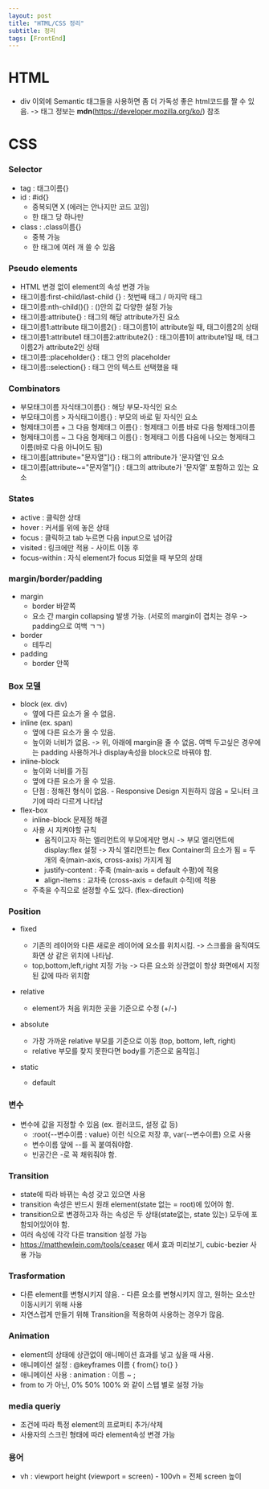 ```yaml
---
layout: post
title: "HTML/CSS 정리"
subtitle: 정리
tags: [FrontEnd]
---
```


# HTML

- div 이외에 Semantic 태그들을 사용하면 좀 더 가독성 좋은 html코드를 짤 수 있음. -> 태그 정보는 **mdn**(https://developer.mozilla.org/ko/) 참조

# CSS

### Selector

- tag : 태그이름{}
- id : #id{}
  - 중복되면 X (에러는 안나지만 코드 꼬임)
  - 한 태그 당 하나만
- class : .class이름{}
  - 중복 가능
  - 한 태그에 여러 개 쓸 수 있음

### Pseudo elements

- HTML 변경 없이 element의 속성 변경 가능
- 태그이름:first-child/last-child {} : 첫번째 태그 / 마지막 태그
- 태그이름:nth-child(){} : ()안의 값 다양한 설정 가능
- 태그이름:attribute{} : 태그의 해당 attribute가진 요소
- 태그이름1:attribute 태그이름2{} : 태그이름1이 attribute일 때, 태그이름2의 상태
- 태그이름1:attribute1 태그이름2:attribute2{} : 태그이름1이 attribute1일 때, 태그이름2가 attribute2인 상태
- 태그이름::placeholder{} : 태그 안의 placeholder
- 태그이름::selection{} : 태그 안의 텍스트 선택했을 때

### Combinators

- 부모태그이름 자식태그이름{} : 해당 부모-자식인 요소
- 부모태그이름 > 자식태그이름{} : 부모의 바로 밑 자식인 요소
- 형제태그이름 + 그 다음 형제태그 이름{} : 형제태그 이름 바로 다음 형제태그이름
- 형제태그이름 ~ 그 다음 형제태그 이름{} : 형제태그 이름 다음에 나오는 형제태그이름(바로 다음 아니어도 됨)
- 태그이름[attribute="문자열"]{} : 태그의 attribute가 '문자열'인 요소
- 태그이름[attribute~="문자열"]{} : 태그의 attribute가 '문자열' 포함하고 있는 요소

### States

- active : 클릭한 상태
- hover : 커서를 위에 놓은 상태
- focus : 클릭하고 tab 누르면 다음 input으로 넘어감
- visited : 링크에만 적용 - 사이트 이동 후
- focus-within : 자식 element가 focus 되었을 때 부모의 상태

### margin/border/padding

- margin
  - border 바깥쪽
  - 요소 간 margin collapsing 발생 가능. (서로의 margin이 겹치는 경우 -> padding으로 여백 ㄱㄱ)
- border
  - 테두리
- padding
  - border 안쪽

### Box 모델

- block (ex. div)
  - 옆에 다른 요소가 올 수 없음.
- inline (ex. span)
  - 옆에 다른 요소가 올 수 있음.
  - 높이와 너비가 없음. -> 위, 아래에 margin을 줄 수 없음. 여백 두고싶은 경우에는 padding 사용하거나 display속성을 block으로 바꿔야 함.
- inline-block
  - 높이와 너비를 가짐
  - 옆에 다른 요소가 올 수 있음.
  - 단점 : 정해진 형식이 없음. - Responsive Design 지원하지 않음 = 모니터 크기에 따라 다르게 나타남
- flex-box
  - inline-block 문제점 해결
  - 사용 시 지켜야할 규칙
    - 움직이고자 하는 엘리먼트의 부모에게만 명시 -> 부모 엘리먼트에 display:flex 설정 -> 자식 엘리먼트는 flex Container의 요소가 됨 = 두 개의 축(main-axis, cross-axis) 가지게 됨
    - justify-content : 주축 (main-axis = default 수평)에 적용
    - align-items : 교차축 (cross-axis = default 수직)에 적용
  - 주축을 수직으로 설정할 수도 있다. (flex-direction)

### Position

- fixed
  - 기존의 레이어와 다른 새로운 레이어에 요소를 위치시킴. -> 스크롤을 움직여도 화면 상 같은 위치에 나타남.
  - top,bottom,left,right 지정 가능 -> 다른 요소와 상관없이 항상 화면에서 지정된 값에 따라 위치함
- relative
  - element가 처음 위치한 곳을 기준으로 수정 (+/-)
- absolute
  - 가장 가까운 relative 부모를 기준으로 이동 (top, bottom, left, right)
  - relative 부모를 찾지 못한다면 body를 기준으로 움직임.]
- static

  - default

### 변수

- 변수에 값을 지정할 수 있음 (ex. 컬러코드, 설정 값 등)
  - :root{--변수이름 : value} 이런 식으로 저장 후, var(--변수이름) 으로 사용
  - 변수이름 앞에 --를 꼭 붙여줘야함.
  - 빈공간은 -로 꼭 채워줘야 함.

### Transition

- state에 따라 바뀌는 속성 갖고 있으면 사용
- transition 속성은 반드시 원래 element(state 없는 = root)에 있어야 함.
- transition으로 변경하고자 하는 속성은 두 상태(state없는, state 있는) 모두에 포함되어있어야 함.
- 여러 속성에 각각 다른 transition 설정 가능
- https://matthewlein.com/tools/ceaser 에서 효과 미리보기, cubic-bezier 사용 가능

### Trasformation

- 다른 element를 변형시키지 않음. - 다른 요소를 변형시키지 않고, 원하는 요소만 이동시키기 위해 사용
- 자연스럽게 만들기 위해 Transition을 적용하여 사용하는 경우가 많음.

### Animation

- element의 상태에 상관없이 애니메이션 효과를 넣고 싶을 때 사용.
- 애니메이션 설정 : @keyframes 이름 { from{} to{} }
- 애니메이션 사용 : animation : 이름 ~ ;
- from to 가 아닌, 0% 50% 100% 와 같이 스텝 별로 설정 가능

### media queriy

- 조건에 따라 특정 element의 프로퍼티 추가/삭제
- 사용자의 스크린 형태에 따라 element속성 변경 가능

### 용어

- vh : viewport height (viewport = screen) - 100vh = 전체 screen 높이
